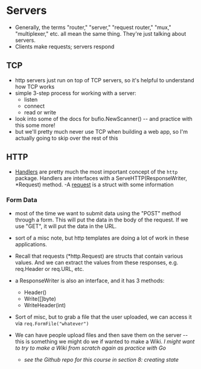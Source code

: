 # Servers

- Generally, the terms "router," "server," "request router," "mux," "multiplexer," etc. all mean the same thing. They're just talking about servers.
- Clients make requests; servers respond

## TCP

- http servers just run on top of TCP servers, so it's helpful to understand how TCP works
- simple 3-step process for working with a server:
    - listen
    - connect
    - read or write
- look into some of the docs for bufio.NewScanner() -- and practice with this some more!
- but we'll pretty much never use TCP when building a web app, so I'm actually going to skip over the rest of this

## HTTP

- [Handlers](https://pkg.go.dev/net/http#Handler) are pretty much the most important concept of the `http` package. Handlers are interfaces with a ServeHTTP(ResponseWriter, *Request) method.
-A [request](https://pkg.go.dev/net/http#Request) is a struct with some information


### Form Data

- most of the time we want to submit data using the "POST" method through a form. This will put the data in the body of the request. If we use "GET", it will put the data in the URL.
- sort of a misc note, but http templates are doing a lot of work in these applications.
- Recall that requests (*http.Request) are structs that contain various values. And we can extract the values from these responses, e.g. req.Header or req.URL, etc.
- a ResponseWriter is also an interface, and it has 3 methods:
    - Header()
    - Write([]byte)
    - WriteHeader(int)

- Sort of misc, but to grab a file that the user uploaded, we can access it via `req.FormFile("whatever")`
- We can have people upload files and then save them on the server -- this is something we might do we if wanted to make a Wiki. *I might want to try to make a Wiki from scratch again as practice with Go*
    - *see the Github repo for this course in section 8: creating state*
